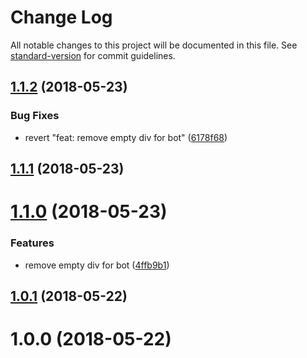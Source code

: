 # Change Log

All notable changes to this project will be documented in this file. See [standard-version](https://github.com/conventional-changelog/standard-version) for commit guidelines.

<a name="1.1.2"></a>
## [1.1.2](https://github.com/Developmint/vue-if-bot/compare/v1.1.1...v1.1.2) (2018-05-23)


### Bug Fixes

* revert "feat: remove empty div for bot" ([6178f68](https://github.com/Developmint/vue-if-bot/commit/6178f68))



<a name="1.1.1"></a>
## [1.1.1](https://github.com/Developmint/vue-if-bot/compare/v1.1.0...v1.1.1) (2018-05-23)



<a name="1.1.0"></a>
# [1.1.0](https://github.com/Developmint/vue-if-bot/compare/v1.0.1...v1.1.0) (2018-05-23)


### Features

* remove empty div for bot ([4ffb9b1](https://github.com/Developmint/vue-if-bot/commit/4ffb9b1))



<a name="1.0.1"></a>
## [1.0.1](https://github.com/Developmint/vue-if-bot/compare/v1.0.0...v1.0.1) (2018-05-22)



<a name="1.0.0"></a>
# 1.0.0 (2018-05-22)
